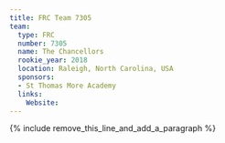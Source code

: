 ```yaml
---
title: FRC Team 7305
team:
  type: FRC
  number: 7305
  name: The Chancellors
  rookie_year: 2018
  location: Raleigh, North Carolina, USA
  sponsors:
  - St Thomas More Academy
  links:
    Website:
---
```


{% include remove_this_line_and_add_a_paragraph %}